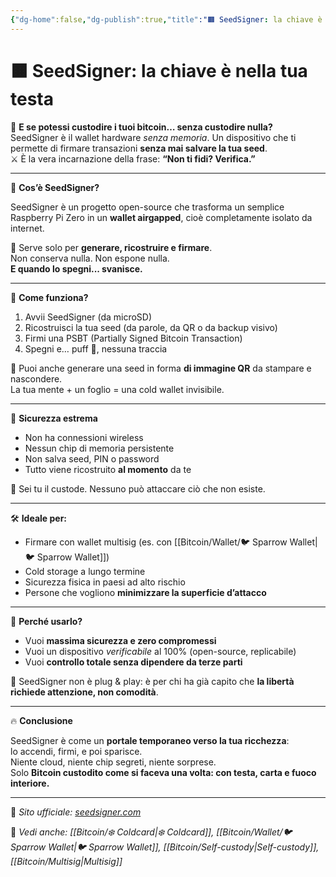 ```yaml
---
{"dg-home":false,"dg-publish":true,"title":"🟧 SeedSigner: la chiave è nella tua testa","tags":["Bitcoin","Wallet","Hardware","Airgapped","Privacy","ColdStorage"],"date":"2025-07-09","permalink":"/bitcoin/seed-signer/","dgPassFrontmatter":true}
---
```



# 🟧 SeedSigner: la chiave è nella tua testa

🧠 **E se potessi custodire i tuoi bitcoin… senza custodire nulla?**  
SeedSigner è il wallet hardware *senza memoria*. Un dispositivo che ti permette di firmare transazioni **senza mai salvare la tua seed**.  
⚔️ È la vera incarnazione della frase: **“Non ti fidi? Verifica.”**

---

🔧 **Cos’è SeedSigner?**

SeedSigner è un progetto open-source che trasforma un semplice Raspberry Pi Zero in un **wallet airgapped**, cioè completamente isolato da internet.

🎯 Serve solo per **generare, ricostruire e firmare**.  
Non conserva nulla. Non espone nulla.  
**E quando lo spegni... svanisce.**

---

🧱 **Come funziona?**

1. Avvii SeedSigner (da microSD)
2. Ricostruisci la tua seed (da parole, da QR o da backup visivo)
3. Firmi una PSBT (Partially Signed Bitcoin Transaction)
4. Spegni e… puff 💨, nessuna traccia

📸 Puoi anche generare una seed in forma **di immagine QR** da stampare e nascondere.  
La tua mente + un foglio = una cold wallet invisibile.

---

🔐 **Sicurezza estrema**

- Non ha connessioni wireless
- Nessun chip di memoria persistente
- Non salva seed, PIN o password
- Tutto viene ricostruito **al momento** da te

🧠 Sei tu il custode. Nessuno può attaccare ciò che non esiste.

---

🛠️ **Ideale per:**

- Firmare con wallet multisig (es. con [[Bitcoin/Wallet/🐦 Sparrow Wallet\|🐦 Sparrow Wallet]])
- Cold storage a lungo termine
- Sicurezza fisica in paesi ad alto rischio
- Persone che vogliono **minimizzare la superficie d’attacco**

---

🎯 **Perché usarlo?**

- Vuoi **massima sicurezza e zero compromessi**
- Vuoi un dispositivo *verificabile* al 100% (open-source, replicabile)
- Vuoi **controllo totale senza dipendere da terze parti**

🧩 SeedSigner non è plug & play: è per chi ha già capito che **la libertà richiede attenzione, non comodità**.

---

🔥 **Conclusione**

SeedSigner è come un **portale temporaneo verso la tua ricchezza**:  
lo accendi, firmi, e poi sparisce.  
Niente cloud, niente chip segreti, niente sorprese.  
Solo **Bitcoin custodito come si faceva una volta: con testa, carta e fuoco interiore.**

---

🔗 _Sito ufficiale: [seedsigner.com](https://seedsigner.com)_

📎 _Vedi anche: [[Bitcoin/❄️ Coldcard\|❄️ Coldcard]], [[Bitcoin/Wallet/🐦 Sparrow Wallet\|🐦 Sparrow Wallet]], [[Bitcoin/Self-custody\|Self-custody]], [[Bitcoin/Multisig\|Multisig]]_